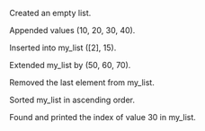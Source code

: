 Created an empty list.

Appended values (10, 20, 30, 40).

Inserted into my_list ([2], 15).

Extended my_list by (50, 60, 70).

Removed the last element from my_list.

Sorted my_list in ascending order.

Found and printed the index of value 30 in my_list.
